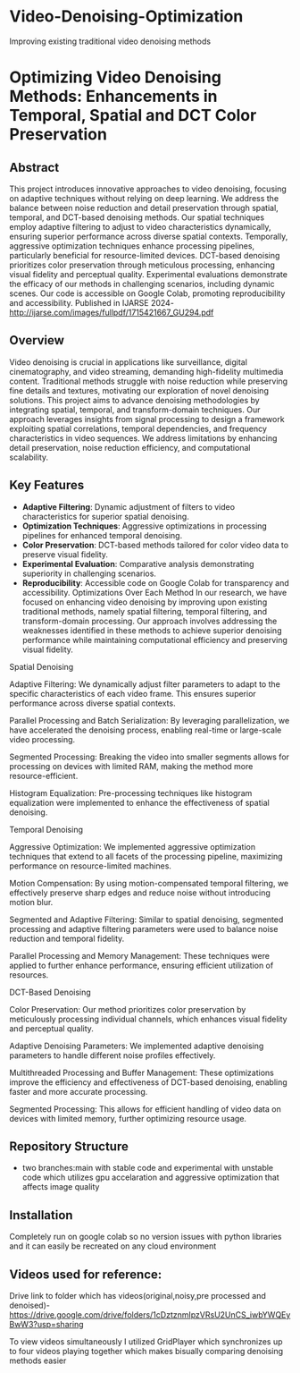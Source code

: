# Video-Denoising-Optimization
Improving existing traditional video denoising methods

# Optimizing Video Denoising Methods: Enhancements in Temporal, Spatial and DCT Color Preservation



## Abstract

This project introduces innovative approaches to video denoising, focusing on adaptive techniques without relying on deep learning. We address the balance between noise reduction and detail preservation through spatial, temporal, and DCT-based denoising methods. Our spatial techniques employ adaptive filtering to adjust to video characteristics dynamically, ensuring superior performance across diverse spatial contexts. Temporally, aggressive optimization techniques enhance processing pipelines, particularly beneficial for resource-limited devices. DCT-based denoising prioritizes color preservation through meticulous processing, enhancing visual fidelity and perceptual quality. Experimental evaluations demonstrate the efficacy of our methods in challenging scenarios, including dynamic scenes. Our code is accessible on Google Colab, promoting reproducibility and accessibility.
Published in IJARSE 2024-http://ijarse.com/images/fullpdf/1715421667_GU294.pdf

## Overview

Video denoising is crucial in applications like surveillance, digital cinematography, and video streaming, demanding high-fidelity multimedia content. Traditional methods struggle with noise reduction while preserving fine details and textures, motivating our exploration of novel denoising solutions. This project aims to advance denoising methodologies by integrating spatial, temporal, and transform-domain techniques. Our approach leverages insights from signal processing to design a framework exploiting spatial correlations, temporal dependencies, and frequency characteristics in video sequences. We address limitations by enhancing detail preservation, noise reduction efficiency, and computational scalability.

## Key Features

- **Adaptive Filtering**: Dynamic adjustment of filters to video characteristics for superior spatial denoising.
- **Optimization Techniques**: Aggressive optimizations in processing pipelines for enhanced temporal denoising.
- **Color Preservation**: DCT-based methods tailored for color video data to preserve visual fidelity.
- **Experimental Evaluation**: Comparative analysis demonstrating superiority in challenging scenarios.
- **Reproducibility**: Accessible code on Google Colab for transparency and accessibility.
Optimizations Over Each Method
In our research, we have focused on enhancing video denoising by improving upon existing traditional methods, namely spatial filtering, temporal filtering, and transform-domain processing. Our approach involves addressing the weaknesses identified in these methods to achieve superior denoising performance while maintaining computational efficiency and preserving visual fidelity.

Spatial Denoising


Adaptive Filtering: We dynamically adjust filter parameters to adapt to the specific characteristics of each video frame. This ensures superior performance across diverse spatial contexts.



Parallel Processing and Batch Serialization: By leveraging parallelization, we have accelerated the denoising process, enabling real-time or large-scale video processing.



Segmented Processing: Breaking the video into smaller segments allows for processing on devices with limited RAM, making the method more resource-efficient.



Histogram Equalization: Pre-processing techniques like histogram equalization were implemented to enhance the effectiveness of spatial denoising.

Temporal Denoising


Aggressive Optimization: We implemented aggressive optimization techniques that extend to all facets of the processing pipeline, maximizing performance on resource-limited machines.


Motion Compensation: By using motion-compensated temporal filtering, we effectively preserve sharp edges and reduce noise without introducing motion blur.


Segmented and Adaptive Filtering: Similar to spatial denoising, segmented processing and adaptive filtering parameters were used to balance noise reduction and temporal fidelity.


Parallel Processing and Memory Management: These techniques were applied to further enhance performance, ensuring efficient utilization of resources.


DCT-Based Denoising


Color Preservation: Our method prioritizes color preservation by meticulously processing individual channels, which enhances visual fidelity and perceptual quality.


Adaptive Denoising Parameters: We implemented adaptive denoising parameters to handle different noise profiles effectively.


Multithreaded Processing and Buffer Management: These optimizations improve the efficiency and effectiveness of DCT-based denoising, enabling faster and more accurate processing.


Segmented Processing: This allows for efficient handling of video data on devices with limited memory, further optimizing resource usage.

## Repository Structure

- two branches:main with stable code and experimental with unstable code which utilizes gpu accelaration and aggressive optimization that affects image quality

## Installation

Completely run on google colab so no version issues with python libraries and it can easily be recreated on any cloud environment

## Videos used for reference:
Drive link to folder which has videos(original,noisy,pre processed and denoised)-https://drive.google.com/drive/folders/1cDztznmIpzVRsU2UnCS_iwbYWQEyBwW3?usp=sharing


To view videos simultaneously I utilized GridPlayer which synchronizes up to four videos playing together which makes bisually comparing denoising methods easier
